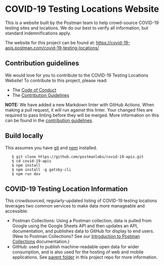 # COVID-19 Testing Locations Website
This is a website built by the Postman team to help crowd-source COVID-19 testing sites and locations. We do our best to verify all information, but standard indemnifications apply.

The website for this project can be found at: https://covid-19-apis.postman.com/covid-19-testing-locations/

## Contribution guidelines

We would love for you to contribute to the COVID-19 Testing Locations Website! To contribute to this project, please read:

* The [Code of Conduct](https://www.postman.com/code-of-conduct)
* The [Contribution Guidelines](CONTRIBUTING.md)

**NOTE:** We have added a new Markdown linter with GitHub Actions. When making a pull request, it will run against this linter. Your changed files are required to pass linting before they will be merged. More information on this can be found in the [contribution guidelines](CONTRIBUTING.md).

## Build locally
This assumes you have [git](https://git-scm.com/book/en/v2/Getting-Started-Installing-Git) and [npm](https://www.npmjs.com/get-npm) installed.
```
   $ git clone https://github.com/postmanlabs/covid-19-apis.git
   $ cd covid-19-apis
   $ npm install
   $ npm install -g gatsby-cli
   $ npm run dev
```

## COVID-19 Testing Location Information
This crowdsourced, regularly-updated listing of COVID-19 testing locations leverages two common services to make data more manageable and accessible:
* Postman Collections: Using a Postman collection, data is pulled from Google using the Google Sheets API and then updates an API, documentation, and publishes data to GitHub for display to end users. (New to Postman Collections? See our [Introduction to Postman Collections](https://learning.postman.com/docs/postman/collections/intro-to-collections/) documentation.)
* GitHub: used to publish machine-readable open data for wider consumption, and is also used for the hosting of web and mobile applications. See [parent folder](https://github.com/postmanlabs/covid-19-apis/) in this project repo for more information.
